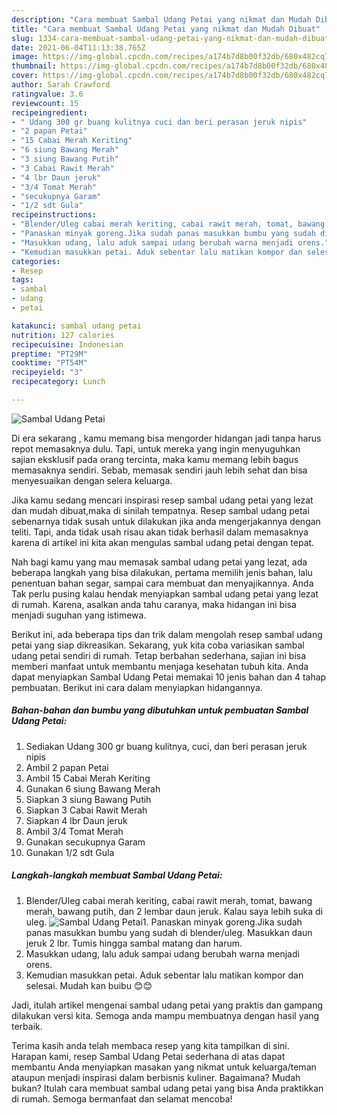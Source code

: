 ```yaml
---
description: "Cara membuat Sambal Udang Petai yang nikmat dan Mudah Dibuat"
title: "Cara membuat Sambal Udang Petai yang nikmat dan Mudah Dibuat"
slug: 1334-cara-membuat-sambal-udang-petai-yang-nikmat-dan-mudah-dibuat
date: 2021-06-04T11:13:38.765Z
image: https://img-global.cpcdn.com/recipes/a174b7d8b00f32db/680x482cq70/sambal-udang-petai-foto-resep-utama.jpg
thumbnail: https://img-global.cpcdn.com/recipes/a174b7d8b00f32db/680x482cq70/sambal-udang-petai-foto-resep-utama.jpg
cover: https://img-global.cpcdn.com/recipes/a174b7d8b00f32db/680x482cq70/sambal-udang-petai-foto-resep-utama.jpg
author: Sarah Crawford
ratingvalue: 3.6
reviewcount: 15
recipeingredient:
- " Udang 300 gr buang kulitnya cuci dan beri perasan jeruk nipis"
- "2 papan Petai"
- "15 Cabai Merah Keriting"
- "6 siung Bawang Merah"
- "3 siung Bawang Putih"
- "3 Cabai Rawit Merah"
- "4 lbr Daun jeruk"
- "3/4 Tomat Merah"
- "secukupnya Garam"
- "1/2 sdt Gula"
recipeinstructions:
- "Blender/Uleg cabai merah keriting, cabai rawit merah, tomat, bawang merah, bawang putih, dan 2 lembar daun jeruk. Kalau saya lebih suka di uleg."
- "Panaskan minyak goreng.Jika sudah panas masukkan bumbu yang sudah di blender/uleg. Masukkan daun jeruk 2 lbr. Tumis hingga sambal matang dan harum."
- "Masukkan udang, lalu aduk sampai udang berubah warna menjadi orens."
- "Kemudian masukkan petai. Aduk sebentar lalu matikan kompor dan selesai. Mudah kan buibu 😊😊"
categories:
- Resep
tags:
- sambal
- udang
- petai

katakunci: sambal udang petai 
nutrition: 127 calories
recipecuisine: Indonesian
preptime: "PT29M"
cooktime: "PT54M"
recipeyield: "3"
recipecategory: Lunch

---
```



![Sambal Udang Petai](https://img-global.cpcdn.com/recipes/a174b7d8b00f32db/680x482cq70/sambal-udang-petai-foto-resep-utama.jpg)

Di era  sekarang , kamu memang bisa mengorder hidangan jadi tanpa harus repot memasaknya dulu. Tapi, untuk mereka yang ingin menyuguhkan sajian eksklusif pada orang tercinta, maka kamu memang lebih bagus memasaknya sendiri. Sebab, memasak sendiri jauh lebih sehat dan bisa menyesuaikan dengan selera keluarga.

Jika kamu sedang mencari inspirasi resep sambal udang petai yang lezat dan mudah dibuat,maka di sinilah tempatnya. Resep sambal udang petai  sebenarnya tidak susah untuk dilakukan jika anda mengerjakannya dengan teliti. Tapi, anda tidak usah risau akan tidak berhasil dalam memasaknya 
karena di artikel ini kita akan mengulas sambal udang petai dengan tepat.  



Nah bagi kamu yang mau memasak sambal udang petai yang lezat, ada beberapa langkah yang bisa dilakukan, pertama memilih jenis bahan, lalu penentuan bahan segar, sampai cara membuat dan menyajikannya. Anda Tak perlu pusing kalau hendak menyiapkan sambal udang petai yang lezat di rumah. Karena, asalkan anda  tahu caranya, maka hidangan ini bisa menjadi suguhan yang istimewa.

Berikut ini, ada beberapa tips dan trik dalam mengolah resep sambal udang petai yang siap dikreasikan. Sekarang, yuk kita coba variasikan sambal udang petai sendiri di rumah. Tetap berbahan sederhana, sajian ini bisa memberi manfaat untuk membantu menjaga kesehatan tubuh kita. Anda dapat menyiapkan Sambal Udang Petai memakai 10 jenis bahan dan 4 tahap pembuatan. Berikut ini cara dalam menyiapkan hidangannya.

<!--inarticleads1-->

##### Bahan-bahan dan bumbu yang dibutuhkan untuk pembuatan Sambal Udang Petai:

1. Sediakan  Udang 300 gr buang kulitnya, cuci, dan beri perasan jeruk nipis
1. Ambil 2 papan Petai
1. Ambil 15 Cabai Merah Keriting
1. Gunakan 6 siung Bawang Merah
1. Siapkan 3 siung Bawang Putih
1. Siapkan 3 Cabai Rawit Merah
1. Siapkan 4 lbr Daun jeruk
1. Ambil 3/4 Tomat Merah
1. Gunakan secukupnya Garam
1. Gunakan 1/2 sdt Gula




<!--inarticleads2-->

##### Langkah-langkah membuat Sambal Udang Petai:

1. Blender/Uleg cabai merah keriting, cabai rawit merah, tomat, bawang merah, bawang putih, dan 2 lembar daun jeruk. Kalau saya lebih suka di uleg.
<img src="https://img-global.cpcdn.com/steps/3dd0efc9e692e0a9/160x128cq70/sambal-udang-petai-langkah-memasak-1-foto.jpg" alt="Sambal Udang Petai">1. Panaskan minyak goreng.Jika sudah panas masukkan bumbu yang sudah di blender/uleg. Masukkan daun jeruk 2 lbr. Tumis hingga sambal matang dan harum.
1. Masukkan udang, lalu aduk sampai udang berubah warna menjadi orens.
1. Kemudian masukkan petai. Aduk sebentar lalu matikan kompor dan selesai. Mudah kan buibu 😊😊




Jadi, itulah artikel mengenai  sambal udang petai  yang praktis dan gampang dilakukan versi kita. Semoga anda mampu membuatnya dengan hasil yang terbaik. 

Terima kasih anda telah membaca resep yang kita tampilkan di sini. Harapan kami, resep  Sambal Udang Petai sederhana di atas dapat membantu Anda menyiapkan masakan yang nikmat untuk keluarga/teman ataupun menjadi inspirasi dalam berbisnis kuliner. Bagaimana? Mudah bukan? Itulah cara membuat sambal udang petai yang bisa Anda praktikkan di rumah. Semoga bermanfaat dan selamat mencoba!

